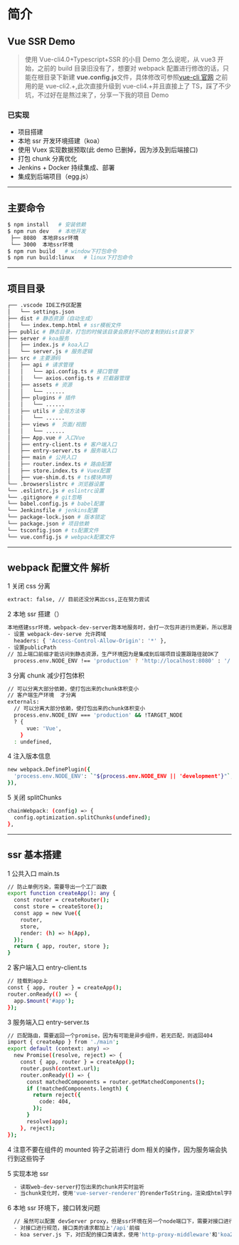 # 简介

## Vue SSR Demo

> 使用 Vue-cli4.0+Typescript+SSR 的小目 Demo
> 怎么说呢，从 vue3 开始，之前的 build 目录旧没有了，想要对 webpack 配置进行修改的话，只能在根目录下新建 **vue.config.js**文件，具体修改可参照[vue-cli 官网](https://cli.vuejs.org/)
> 之前用的是 vue-cli2.+,此次直接升级到 vue-cli4.+并且直接上了 TS，踩了不少坑，不过好在是熬过来了，分享一下我的项目 Demo

### 已实现

- 项目搭建
- 本地 ssr 开发环境搭建（koa）
- 使用 Vuex 实现数据预取(此 demo 已删掉，因为涉及到后端接口)
- 打包 chunk 分离优化
- Jenkins + Docker 持续集成、部署
- 集成到后端项目（egg.js）

---

## 主要命令

```bash
$ npm install   # 安装依赖
$ npm run dev   # 本地开发
 ├── 8080  本地非ssr环境
 └── 3000  本地ssr环境
$ npm run build   # window下打包命令
$ npm run build:linux   # linux下打包命令
```

---

## 项目目录

```bash
┌── .vscode IDE工作区配置
│   └── settings.json
├── dist # 静态资源（自动生成）
│   └── index.temp.html # ssr模板文件
├── public # 静态目录，打包的时候该目录会原封不动的复制到dist目录下
├── server # koa服务
│   ├── index.js # koa入口
│   └── server.js # 服务逻辑
├── src # 主要源码
│   ├── api # 请求管理
│   │   └── api.config.ts # 接口管理
│   │   └── axios.config.ts # 拦截器管理
│   ├── assets # 资源
│   │   └── ......
│   ├── plugins # 插件
│   │   └── ......
│   ├── utils # 全局方法等
│   │   └── ......
│   ├── views #  页面/视图
│   │   └── ......
│   ├── App.vue # 入口Vue
│   ├── entry-client.ts # 客户端入口
│   ├── entry-server.ts # 服务端入口
│   ├── main # 公共入口
│   ├── router.index.ts # 路由配置
│   ├── store.index.ts # Vuex配置
│   ├── vue-shim.d.ts # ts模块声明
└── .browserslistrc # 浏览器设置
└── .eslintrc.js # eslintrc设置
└── .gitignore # git忽略
└── babel.config.js # babel配置
└── Jenkinsfile # jenkins配置
└── package-lock.json # 版本锁定
└── package.json # 项目依赖
└── tsconfig.json # ts配置文件
└── vue.config.js # webpack配置文件
```

---

## webpack 配置文件 解析

1 关闭 css 分离

```bash
extract: false, // 目前还没分离出css,正在努力尝试
```

2 本地 ssr 搭建（）

```bash
本地搭建ssr环境，webpack-dev-server跑本地服务时，会打一次包并进行热更新，所以思路是再起一个node服务，读取监听打包的chunk文件进行ssr的操作，这里有两个点
- 设置 webpack-dev-serve 允许跨域
  headers: { 'Access-Control-Allow-Origin': '*' },
- 设置publicPath
// 加上端口前缀才能访问到静态资源，生产环境因为是集成到后端项目设置跟路径就OK了
  process.env.NODE_ENV !== 'production' ? 'http://localhost:8080' : '/',
```

3 分离 chunk 减少打包体积

```bash
// 可以分离大部分依赖，使打包出来的chunk体积变小
// 客户端生产环境  才分离
externals:
  // 可以分离大部分依赖，使打包出来的chunk体积变小
  process.env.NODE_ENV === 'production' && !TARGET_NODE
  ? {
      vue: 'Vue',
    }
  : undefined,
```

4 注入版本信息

```bash
new webpack.DefinePlugin({
  'process.env.NODE_ENV': `"${process.env.NODE_ENV || 'development'}"`, // 注意需要用双引号包住
}),
```

5 关闭 splitChunks

```bash
chainWebpack: (config) => {
  config.optimization.splitChunks(undefined);
},
```

---

## ssr 基本搭建

1 公共入口 main.ts

```bash
// 防止单例污染，需要导出一个工厂函数
export function createApp(): any {
  const router = createRouter();
  const store = createStore();
  const app = new Vue({
    router,
    store,
    render: (h) => h(App),
  });
  return { app, router, store };
}
```

2 客户端入口 entry-client.ts

```bash
// 挂载到app上
const { app, router } = createApp();
router.onReady(() => {
  app.$mount('#app');
});
```

3 服务端入口 entry-server.ts

```bash
// 匹配路由，需要返回一个promise，因为有可能是异步组件，若无匹配，则返回404
import { createApp } from './main';
export default (context: any) =>
  new Promise((resolve, reject) => {
    const { app, router } = createApp();
    router.push(context.url);
    router.onReady(() => {
      const matchedComponents = router.getMatchedComponents();
      if (!matchedComponents.length) {
        return reject({
          code: 404,
        });
      }
      resolve(app);
    }, reject);
});
```

4 注意不要在组件的 mounted 钩子之前进行 dom 相关的操作，因为服务端会执行到这些钩子

5 实现本地 ssr

```bash
  - 读取web-dev-server打包出来的chunk并实时监听
  - 当chunk变化时，使用'vue-server-renderer'的renderToString，渲染成html字符串
```

6 本地 ssr 环境下，接口转发问题

```bash
  // 虽然可以配置 devServer proxy，但是ssr环境在另一个node端口下，需要对接口进行转发
  - 对接口进行规范，接口类的请求都加上'/api'前缀
  - koa server.js 下，对匹配的接口类请求，使用'http-proxy-middleware'和'koa2-connect'进行接口转发
```
